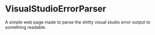 # VisualStudioErrorParser
A simple web page made to parse the shitty visual studio error output to something readable.

